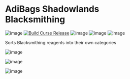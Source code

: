 # AdiBags Shadowlands Blacksmithing
![image](https://img.shields.io/github/repo-size/N6REJ/AdiBags_Shadowlands_Blacksmithing) [![Build Curse Release](https://github.com/N6REJ/AdiBags_Shadowlands_Blacksmithing/actions/workflows/action.yml/badge.svg)](https://github.com/N6REJ/AdiBags_Shadowlands_Blacksmithing/actions/workflows/action.yml)  ![image](https://img.shields.io/badge/Supports-Shadowlands-0B68D7) ![image](https://img.shields.io/badge/Ready_for-9.1.5-darkgreen) ![image](https://img.shields.io/badge/Requires-AdiBags-brown)

Sorts Blacksmithing reagents into their own categories


![image](https://user-images.githubusercontent.com/1850089/141405641-1fb356a2-57c5-49e7-b829-c2ef6375b38d.png)

![image](https://user-images.githubusercontent.com/1850089/141405569-52145afb-4535-4837-ae6b-c49d3863fa23.png)

![image](https://user-images.githubusercontent.com/1850089/141405454-75bf402b-50df-45c6-b121-16a4d0a195cb.png)
